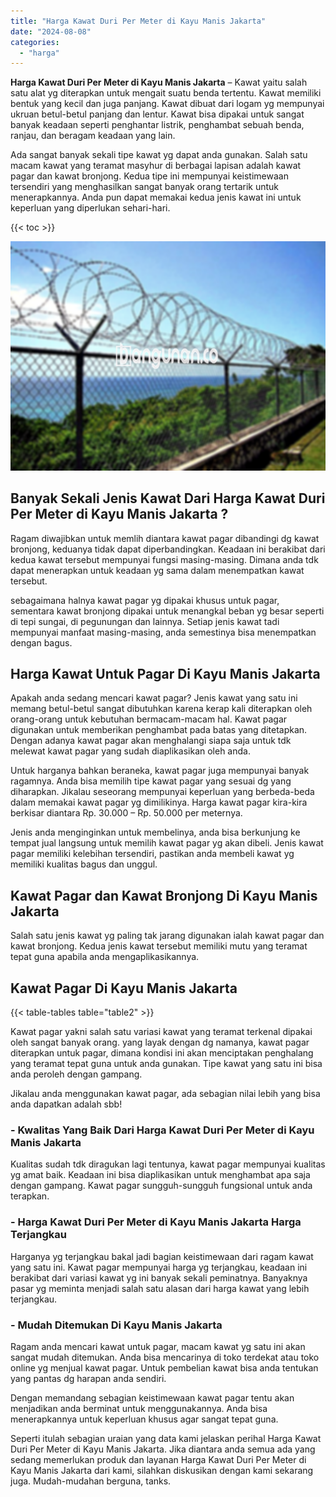 ```yaml
---
title: "Harga Kawat Duri Per Meter di Kayu Manis Jakarta"
date: "2024-08-08"
categories: 
  - "harga"
---
```


**Harga Kawat Duri Per Meter di Kayu Manis Jakarta** – Kawat yaitu salah satu alat yg diterapkan untuk mengait suatu benda tertentu. Kawat memiliki bentuk yang kecil dan juga panjang. Kawat dibuat dari logam yg mempunyai ukruan betul-betul panjang dan lentur. Kawat bisa dipakai untuk sangat banyak keadaan seperti penghantar listrik, penghambat sebuah benda, ranjau, dan beragam keadaan yang lain.

Ada sangat banyak sekali tipe kawat yg dapat anda gunakan. Salah satu macam kawat yang teramat masyhur di berbagai lapisan adalah kawat pagar dan kawat bronjong. Kedua tipe ini mempunyai keistimewaan tersendiri yang menghasilkan sangat banyak orang tertarik untuk menerapkannya. Anda pun dapat memakai kedua jenis kawat ini untuk keperluan yang diperlukan sehari-hari.

{{< toc >}}

![Harga Kawat Duri Per Meter di Kayu Manis Jakarta](/images/jual-kawat-murah46.png)

## Banyak Sekali Jenis Kawat Dari Harga Kawat Duri Per Meter di Kayu Manis Jakarta ?

Ragam diwajibkan untuk memlih diantara kawat pagar dibandingi dg kawat bronjong, keduanya tidak dapat diperbandingkan. Keadaan ini berakibat dari kedua kawat tersebut mempunyai fungsi masing-masing. Dimana anda tdk dapat menerapkan untuk keadaan yg sama dalam menempatkan kawat tersebut.

sebagaimana halnya kawat pagar yg dipakai khusus untuk pagar, sementara kawat bronjong dipakai untuk menangkal beban yg besar seperti di tepi sungai, di pegunungan dan lainnya. Setiap jenis kawat tadi mempunyai manfaat masing-masing, anda semestinya bisa menempatkan dengan bagus.

## Harga Kawat Untuk Pagar Di Kayu Manis Jakarta

Apakah anda sedang mencari kawat pagar? Jenis kawat yang satu ini memang betul-betul sangat dibutuhkan karena kerap kali diterapkan oleh orang-orang untuk kebutuhan bermacam-macam hal. Kawat pagar digunakan untuk memberikan penghambat pada batas yang ditetapkan. Dengan adanya kawat pagar akan menghalangi siapa saja untuk tdk melewat kawat pagar yang sudah diaplikasikan oleh anda.

Untuk harganya bahkan beraneka, kawat pagar juga mempunyai banyak ragamnya. Anda bisa memilih tipe kawat pagar yang sesuai dg yang diharapkan. Jikalau seseorang mempunyai keperluan yang berbeda-beda dalam memakai kawat pagar yg dimilikinya. Harga kawat pagar kira-kira berkisar diantara Rp. 30.000 – Rp. 50.000 per meternya.

Jenis anda menginginkan untuk membelinya, anda bisa berkunjung ke tempat jual langsung untuk memilih kawat pagar yg akan dibeli. Jenis kawat pagar memiliki kelebihan tersendiri, pastikan anda membeli kawat yg memiliki kualitas bagus dan unggul.

## Kawat Pagar dan Kawat Bronjong Di Kayu Manis Jakarta

Salah satu jenis kawat yg paling tak jarang digunakan ialah kawat pagar dan kawat bronjong. Kedua jenis kawat tersebut memiliki mutu yang teramat tepat guna apabila anda mengaplikasikannya.

## Kawat Pagar Di Kayu Manis Jakarta

{{< table-tables table="table2" >}}

Kawat pagar yakni salah satu variasi kawat yang teramat terkenal dipakai oleh sangat banyak orang. yang layak dengan dg namanya, kawat pagar diterapkan untuk pagar, dimana kondisi ini akan menciptakan penghalang yang teramat tepat guna untuk anda gunakan. Tipe kawat yang satu ini bisa anda peroleh dengan gampang.

Jikalau anda menggunakan kawat pagar, ada sebagian nilai lebih yang bisa anda dapatkan adalah sbb!

### \- Kwalitas Yang Baik Dari Harga Kawat Duri Per Meter di Kayu Manis Jakarta

Kualitas sudah tdk diragukan lagi tentunya, kawat pagar mempunyai kualitas yg amat baik. Keadaan ini bisa diaplikasikan untuk menghambat apa saja dengan gampang. Kawat pagar sungguh-sungguh fungsional untuk anda terapkan.

### \- Harga Kawat Duri Per Meter di Kayu Manis Jakarta Harga Terjangkau

Harganya yg terjangkau bakal jadi bagian keistimewaan dari ragam kawat yang satu ini. Kawat pagar mempunyai harga yg terjangkau, keadaan ini berakibat dari variasi kawat yg ini banyak sekali peminatnya. Banyaknya pasar yg meminta menjadi salah satu alasan dari harga kawat yang lebih terjangkau.

### \- Mudah Ditemukan Di Kayu Manis Jakarta

Ragam anda mencari kawat untuk pagar, macam kawat yg satu ini akan sangat mudah ditemukan. Anda bisa mencarinya di toko terdekat atau toko online yg menjual kawat pagar. Untuk pembelian kawat bisa anda tentukan yang pantas dg harapan anda sendiri.

Dengan memandang sebagian keistimewaan kawat pagar tentu akan menjadikan anda berminat untuk menggunakannya. Anda bisa menerapkannya untuk keperluan khusus agar sangat tepat guna.

Seperti itulah sebagian uraian yang data kami jelaskan perihal Harga Kawat Duri Per Meter di Kayu Manis Jakarta. Jika diantara anda semua ada yang sedang memerlukan produk dan layanan Harga Kawat Duri Per Meter di Kayu Manis Jakarta dari kami, silahkan diskusikan dengan kami sekarang juga. Mudah-mudahan berguna, tanks.
